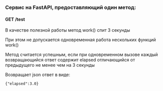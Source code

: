 ### Сервис на FastAPI, предоставляющий один метод:

#### GET /test

В качестве полезной работы метод work() спит 3 секунды

При этом не допускается одновременная работа нескольких функций work()

Метод считается успешным, если при одновременном вызове каждый возвращающийся
ответ содержит elapsed отличающийся от предыдущего не менее чем на 3 секунды

Возвращает json ответ в виде:
```
{"elapsed":3.0}
```
